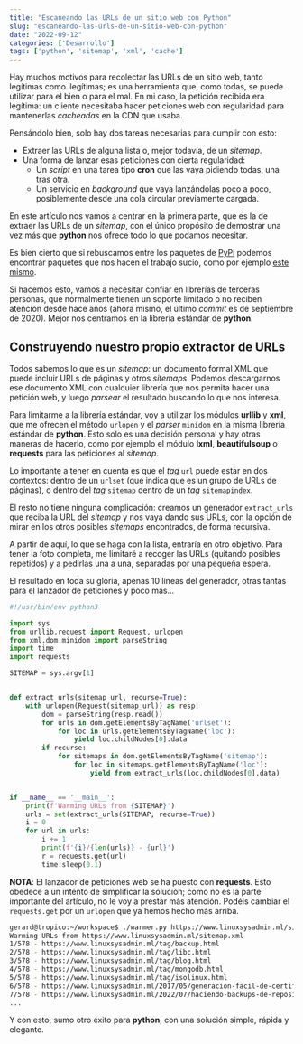 ```yaml
---
title: "Escaneando las URLs de un sitio web con Python"
slug: "escaneando-las-urls-de-un-sitio-web-con-python"
date: "2022-09-12"
categories: ['Desarrollo']
tags: ['python', 'sitemap', 'xml', 'cache']
---
```


Hay muchos motivos para recolectar las URLs de un sitio web, tanto legítimas como
ilegítimas; es una herramienta que, como todas, se puede utilizar para el bien o para
el mal. En mi caso, la petición recibida era legítima: un cliente necesitaba hacer
peticiones web con regularidad para mantenerlas *cacheadas* en la CDN que usaba.<!--more-->

Pensándolo bien, solo hay dos tareas necesarias para cumplir con esto:

* Extraer las URLs de alguna lista o, mejor todavía, de un *sitemap*.
* Una forma de lanzar esas peticiones con cierta regularidad:
    * Un *script* en una tarea tipo **cron** que las vaya pidiendo todas, una tras otra.
    * Un servicio en *background* que vaya lanzándolas poco a poco, posiblemente desde una cola circular previamente cargada.

En este artículo nos vamos a centrar en la primera parte, que es la de extraer las
URLs de un *sitemap*, con el único propósito de demostrar una vez más que **python**
nos ofrece todo lo que podamos necesitar.

Es bien cierto que si rebuscamos entre los paquetes de [PyPi][1] podemos encontrar
paquetes que nos hacen el trabajo sucio, como por ejemplo [este][2] [mismo][3].

Si hacemos esto, vamos a necesitar confiar en librerías de terceras personas, que
normalmente tienen un soporte limitado o no reciben atención desde hace años
(ahora mismo, el último *commit* es de septiembre de 2020). Mejor nos centramos en
la librería estándar de **python**.

## Construyendo nuestro propio extractor de URLs

Todos sabemos lo que es un *sitemap*: un documento formal XML que puede incluir URLs
de páginas y otros *sitemaps*. Podemos descargarnos ese documento XML con cualquier
librería que nos permita hacer una petición web, y luego *parsear* el resultado
buscando lo que nos interesa.

Para limitarme a la librería estándar, voy a utilizar los módulos **urllib** y
**xml**, que me ofrecen el método `urlopen` y el *parser* `minidom` en la misma
librería estándar de **python**. Esto solo es una decisión personal y hay otras
maneras de hacerlo, como por ejemplo el módulo **lxml**, **beautifulsoup** o
**requests** para las peticiones al *sitemap*.

Lo importante a tener en cuenta es que el *tag* `url` puede estar en dos contextos:
dentro de un `urlset` (que indica que es un grupo de URLs de páginas), o dentro del
*tag* `sitemap` dentro de un *tag* `sitemapindex`.

El resto no tiene ninguna complicación: creamos un generador `extract_urls` que
reciba la URL del *sitemap* y nos vaya dando sus URLs, con la opción de mirar
en los otros posibles *sitemaps* encontrados, de forma recursiva.

A partir de aquí, lo que se haga con la lista, entraría en otro objetivo. Para
tener la foto completa, me limitaré a recoger las URLs (quitando posibles repetidos)
y a pedirlas una a una, separadas por una pequeña espera.

El resultado en toda su gloria, apenas 10 líneas del generador, otras tantas para
el lanzador de peticiones y poco más...

```python
#!/usr/bin/env python3

import sys
from urllib.request import Request, urlopen
from xml.dom.minidom import parseString
import time
import requests

SITEMAP = sys.argv[1]


def extract_urls(sitemap_url, recurse=True):
    with urlopen(Request(sitemap_url)) as resp:
        dom = parseString(resp.read())
        for urls in dom.getElementsByTagName('urlset'):
            for loc in urls.getElementsByTagName('loc'):
                yield loc.childNodes[0].data
        if recurse:
            for sitemaps in dom.getElementsByTagName('sitemap'):
                for loc in sitemaps.getElementsByTagName('loc'):
                    yield from extract_urls(loc.childNodes[0].data)


if __name__ == '__main__':
    print(f'Warming URLs from {SITEMAP}')
    urls = set(extract_urls(SITEMAP, recurse=True))
    i = 0
    for url in urls:
        i += 1
        print(f'{i}/{len(urls)} - {url}')
        r = requests.get(url)
        time.sleep(0.1)
```

**NOTA**: El lanzador de peticiones web se ha puesto con **requests**. Esto obedece
a un intento de simplificar la solución; como no es la parte importante del artículo,
no le voy a prestar más atención. Podéis cambiar el `requests.get` por un `urlopen`
que ya hemos hecho más arriba.

```bash
gerard@tropico:~/workspace$ ./warmer.py https://www.linuxsysadmin.ml/sitemap.xml
Warming URLs from https://www.linuxsysadmin.ml/sitemap.xml
1/578 - https://www.linuxsysadmin.ml/tag/backup.html
2/578 - https://www.linuxsysadmin.ml/tag/libc.html
3/578 - https://www.linuxsysadmin.ml/tag/blog.html
4/578 - https://www.linuxsysadmin.ml/tag/mongodb.html
5/578 - https://www.linuxsysadmin.ml/tag/isolinux.html
6/578 - https://www.linuxsysadmin.ml/2017/05/generacion-facil-de-certificados-con-easyrsa.html
7/578 - https://www.linuxsysadmin.ml/2022/07/haciendo-backups-de-repositorios-git.html
...
```

Y con esto, sumo otro éxito para **python**, con una solución simple, rápida y elegante.

[1]: https://pypi.org/
[2]: https://pypi.org/project/ultimate-sitemap-parser/
[3]: https://github.com/mediacloud/ultimate-sitemap-parser
